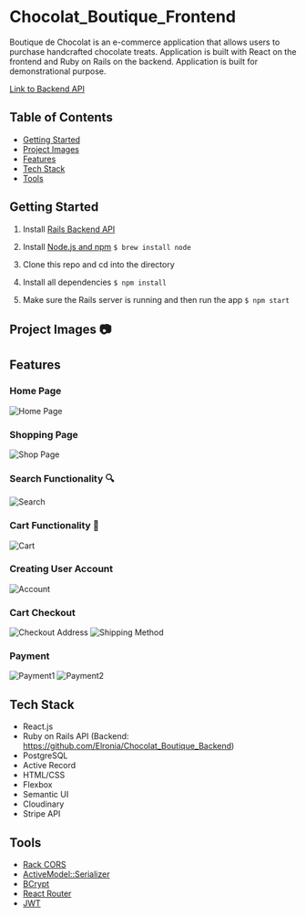 # Chocolat_Boutique_Frontend
Boutique de Chocolat is an e-commerce application that allows users to purchase handcrafted chocolate treats. Application is built with React on the frontend and Ruby on Rails on the backend. Application is built for demonstrational purpose.

[Link to Backend API](https://github.com/Elronia/Mod3_Project_Gallery_Rails_Backend)
## Table of Contents
* [Getting Started](#getting-started)
* [Project Images](#project-images)
* [Features](#features)
* [Tech Stack](#tech-stack)
* [Tools](#tools)

## Getting Started
1. Install [Rails Backend API](https://github.com/Elronia/Chocolat_Boutique_Backend)
2. Install [Node.js and npm](https://www.npmjs.com/get-npm)
    ```$ brew install node```
    
3. Clone this repo and cd into the directory
4. Install all dependencies
    ```$ npm install```
5. Make sure the Rails server is running and then run the app
    ```$ npm start```
    
## Project Images 📷

## Features
###  Home Page
![Home Page](https://media.giphy.com/media/mkRp4DQNQdSsfV32p2/giphy.gif)
###  Shopping Page
![Shop Page](https://media.giphy.com/media/gc9apWRGCkrccJZ3WL/giphy-downsized.gif)
### Search Functionality 🔍
![Search](https://media.giphy.com/media/bvNocfyiXHKSW1qeF5/giphy.gif)
### Cart Functionality 🛒
![Cart](https://media.giphy.com/media/Vt5K80VNscvnoaoL1J/giphy.gif)
### Creating User Account
![Account](https://media.giphy.com/media/P8ehnYmBDqCzeGYjQd/giphy.gif)
### Cart Checkout
![Checkout Address](https://media.giphy.com/media/9IS2ssKDqekHIIX85I/giphy.gif)
![Shipping Method](https://media.giphy.com/media/V1z8VYPfc5Nj6ODR60/giphy.gif)
### Payment
![Payment1](https://media.giphy.com/media/6hOqc3Pp1HcxbnA0ZI/giphy.gif)
![Payment2](https://media.giphy.com/media/233PA7lXAAFBZmhlK9/giphy.gif)

## Tech Stack
* React.js
* Ruby on Rails API (Backend: https://github.com/Elronia/Chocolat_Boutique_Backend)
* PostgreSQL
* Active Record
* HTML/CSS
* Flexbox
* Semantic UI
* Cloudinary
* Stripe API

## Tools
* [Rack CORS](https://github.com/cyu/rack-cors)
* [ActiveModel::Serializer](https://github.com/rails-api/active_model_serializers)
* [BCrypt](https://github.com/codahale/bcrypt-ruby)
* [React Router](https://reacttraining.com/react-router/web/guides/quick-start)
* [JWT](https://github.com/jwt/ruby-jwt)

